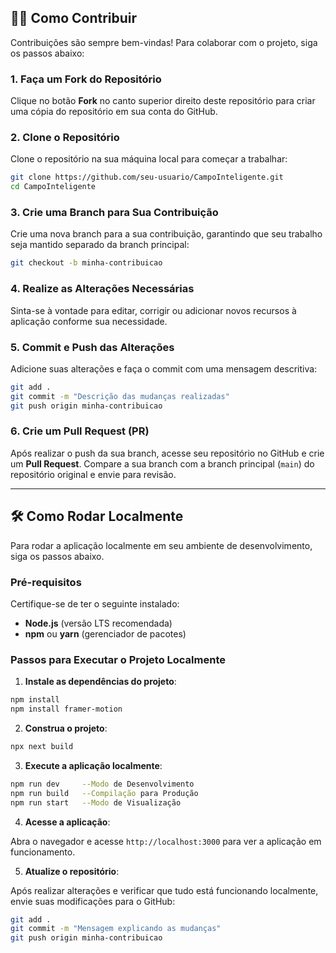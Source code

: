 ## 🧑‍💻 **Como Contribuir**

Contribuições são sempre bem-vindas! Para colaborar com o projeto, siga os passos abaixo:

### 1. **Faça um Fork do Repositório**

Clique no botão **Fork** no canto superior direito deste repositório para criar uma cópia do repositório em sua conta do GitHub.

### 2. **Clone o Repositório**

Clone o repositório na sua máquina local para começar a trabalhar:

```bash
git clone https://github.com/seu-usuario/CampoInteligente.git
cd CampoInteligente
```

### 3. **Crie uma Branch para Sua Contribuição**

Crie uma nova branch para a sua contribuição, garantindo que seu trabalho seja mantido separado da branch principal:

```bash
git checkout -b minha-contribuicao
```

### 4. **Realize as Alterações Necessárias**

Sinta-se à vontade para editar, corrigir ou adicionar novos recursos à aplicação conforme sua necessidade.

### 5. **Commit e Push das Alterações**

Adicione suas alterações e faça o commit com uma mensagem descritiva:

```bash
git add .
git commit -m "Descrição das mudanças realizadas"
git push origin minha-contribuicao
```

### 6. **Crie um Pull Request (PR)**

Após realizar o push da sua branch, acesse seu repositório no GitHub e crie um **Pull Request**. Compare a sua branch com a branch principal (`main`) do repositório original e envie para revisão.

---

## 🛠️ **Como Rodar Localmente**

Para rodar a aplicação localmente em seu ambiente de desenvolvimento, siga os passos abaixo.

### **Pré-requisitos**

Certifique-se de ter o seguinte instalado:

- **Node.js** (versão LTS recomendada)
- **npm** ou **yarn** (gerenciador de pacotes)

### **Passos para Executar o Projeto Localmente**

1. **Instale as dependências do projeto**:

```bash
npm install
npm install framer-motion
```

2. **Construa o projeto**:

```bash
npx next build
```

3. **Execute a aplicação localmente**:

```bash
npm run dev     --Modo de Desenvolvimento
npm run build   --Compilação para Produção
npm run start   --Modo de Visualização
```

4. **Acesse a aplicação**:

Abra o navegador e acesse `http://localhost:3000` para ver a aplicação em funcionamento.

5. **Atualize o repositório**:

Após realizar alterações e verificar que tudo está funcionando localmente, envie suas modificações para o GitHub:

```bash
git add .
git commit -m "Mensagem explicando as mudanças"
git push origin minha-contribuicao
```
